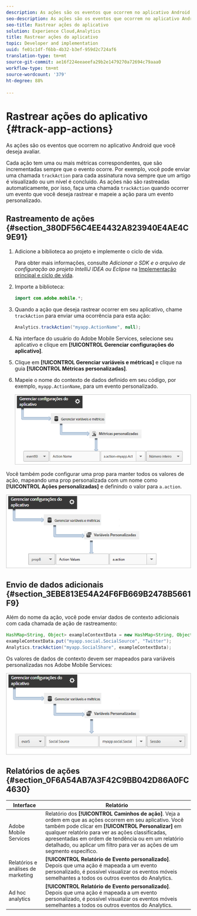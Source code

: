 ```yaml
---
description: As ações são os eventos que ocorrem no aplicativo Android que você deseja avaliar.
seo-description: As ações são os eventos que ocorrem no aplicativo Android que você deseja avaliar.
seo-title: Rastrear ações do aplicativo
solution: Experience Cloud,Analytics
title: Rastrear ações do aplicativo
topic: Developer and implementation
uuid: fe01c1df-f6bb-4b32-b3ef-959d2c724af6
translation-type: tm+mt
source-git-commit: ae16f224eeaeefa29b2e1479270a72694c79aaa0
workflow-type: tm+mt
source-wordcount: '379'
ht-degree: 88%

---
```



# Rastrear ações do aplicativo {#track-app-actions}

As ações são os eventos que ocorrem no aplicativo Android que você deseja avaliar.

Cada ação tem uma ou mais métricas correspondentes, que são incrementadas sempre que o evento ocorre. Por exemplo, você pode enviar uma chamada `trackAction` para cada assinatura nova sempre que um artigo é visualizado ou um nível é concluído. As ações não são rastreadas automaticamente, por isso, faça uma chamada `trackAction` quando ocorrer um evento que você deseja rastrear e mapeie a ação para um evento personalizado.

## Rastreamento de ações {#section_380DF56C4EE4432A823940E4AE4C9E91}

1. Adicione a biblioteca ao projeto e implemente o ciclo de vida.

   Para obter mais informações, consulte *Adicionar o SDK e o arquivo de configuração ao projeto IntelliJ IDEA ou Eclipse* na [Implementação principal e ciclo de vida](/help/android/getting-started/dev-qs.md).

1. Importe a biblioteca:

   ```java
   import com.adobe.mobile.*;
   ```

1. Quando a ação que deseja rastrear ocorrer em seu aplicativo, chame `trackAction` para enviar uma ocorrência para esta ação:

   ```java
   Analytics.trackAction("myapp.ActionName", null);
   ```

1. Na interface do usuário do Adobe Mobile Services, selecione seu aplicativo e clique em **[!UICONTROL Gerenciar configurações do aplicativo]**.
1. Clique em **[!UICONTROL Gerenciar variáveis e métricas]** e clique na guia **[!UICONTROL Métricas personalizadas]**.

1. Mapeie o nome do contexto de dados definido em seu código, por exemplo, `myapp.ActionName`, para um evento personalizado.

   ![](assets/map-event-context-data.png)

Você também pode configurar uma prop para manter todos os valores de ação, mapeando uma prop personalizada com um nome como **[!UICONTROL Ações personalizadas]** e definindo o valor para `a.action`.

![](assets/map-custom-prop.png)

## Envio de dados adicionais {#section_3EBE813E54A24F6FB669B2478B5661F9}

Além do nome da ação, você pode enviar dados de contexto adicionais com cada chamada de ação de rastreamento:

```java
HashMap<String, Object> exampleContextData = new HashMap<String, Object>(); 
exampleContextData.put("myapp.social.SocialSource", "Twitter"); 
Analytics.trackAction("myapp.SocialShare", exampleContextData);
```

Os valores de dados de contexto devem ser mapeados para variáveis personalizadas nos Adobe Mobile Services:

![](assets/map-variable-context-action.png)

## Relatórios de ações {#section_0F6A54AB7A3F42C9BB042D86A0FC4630}

| Interface | Relatório |
|--- |--- |
| Adobe Mobile Services | Relatório dos **[!UICONTROL Caminhos de ação]**.  Veja a ordem em que as ações ocorrem em seu aplicativo. Você também pode clicar em **[!UICONTROL Personalizar]** em qualquer relatório para ver as ações classificadas, apresentadas em ordem de tendência ou em um relatório detalhado, ou aplicar um filtro para ver as ações de um segmento específico. |
| Relatórios e análises de marketing | **[!UICONTROL Relatório de Evento personalizado]**. Depois que uma ação é mapeada a um evento personalizado, é possível visualizar os eventos móveis semelhantes a todos os outros eventos do Analytics. |
| Ad hoc analytics | **[!UICONTROL Relatório de Evento personalizado]**. Depois que uma ação é mapeada a um evento personalizado, é possível visualizar os eventos móveis semelhantes a todos os outros eventos do Analytics. |

